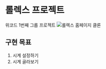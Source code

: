 # 롤렉스 프로젝트

위코드 1번째 그룹 프로젝트
![롤렉스](https://www.rolex.com/ko) 홈페이지 클론

## 구현 목표
1. 시계 설정하기
2. 시계 골라보기
